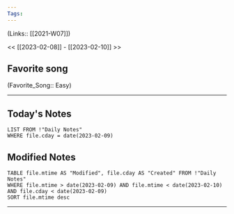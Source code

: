 ```yaml
---
Tags:
---
```

(Links:: [[2021-W07]])

<< [[2023-02-08]] - [[2023-02-10]] >>
## Favorite song
(Favorite_Song:: Easy)
___
## Today's Notes
```dataview
LIST FROM !"Daily Notes"
WHERE file.cday = date(2023-02-09)
```
## Modified Notes
```dataview
TABLE file.mtime AS "Modified", file.cday AS "Created" FROM !"Daily Notes" 
WHERE file.mtime > date(2023-02-09) AND file.mtime < date(2023-02-10) AND file.cday < date(2023-02-09)
SORT file.mtime desc
```
___
